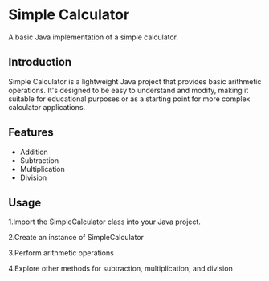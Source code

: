 # Simple Calculator

A basic Java implementation of a simple calculator.

## Introduction

Simple Calculator is a lightweight Java project
that provides basic arithmetic operations.
It's designed to be easy to understand and
modify, making it suitable for educational
purposes or as a starting point for more complex
calculator applications.

## Features

- Addition
- Subtraction
- Multiplication
- Division

## Usage

1.Import the SimpleCalculator class into your Java project.

2.Create an instance of SimpleCalculator

3.Perform arithmetic operations

4.Explore other methods for subtraction, multiplication, and division
